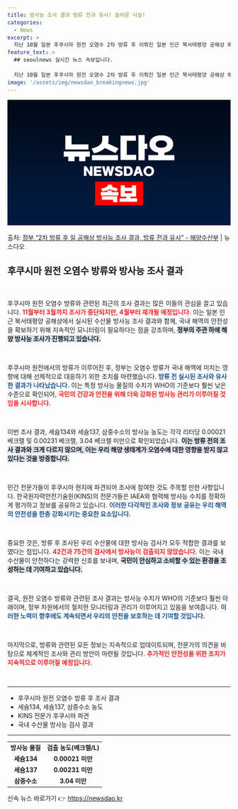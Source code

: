 ```yaml
---
title: 방사능 조사 결과 방류 전과 유사! 놀라운 사실!
categories:
  - News
excerpt: >
  지난 10월 일본 후쿠시마 원전 오염수 2차 방류 후 이뤄진 일본 인근 북서태평양 공해상 해양 방사능 조사 …
feature_text: >
  ## seoulnews 실시간 뉴스 속보입니다.

  지난 10월 일본 후쿠시마 원전 오염수 2차 방류 후 이뤄진 일본 인근 북서태평양 공해상 해양 방사능 조사 …
image: '/assets/img/newsdao_breakingnews.jpg'
---
```


![뉴스다오 속보](/assets/img/newsdao_breakingnews.jpg)

<p>출처: <a href="https://newsdao.kr/2684" rel="dofollow">정부 “2차 방류 후 일 공해상 방사능 조사 결과, 방류 전과 유사” - 해양수산부</a> | 뉴스다오</p>

<h2 data-ke-size="size26">후쿠시마 원전 오염수 방류와 방사능 조사 결과</h2>
<p data-ke-size="size16">&nbsp;</p>

후쿠시마 원전 오염수 방류와 관련된 최근의 조사 결과는 많은 이들의 관심을 끌고 있습니다. <b><span style="color: #ee2323;">11월부터 3월까지 조사가 중단되지만, 4월부터 재개될 예정입니다.</span></b> 이는 일본 인근 북서태평양 공해상에서 실시된 수산물 방사능 조사 결과와 함께, 국내 해역의 안전성을 확보하기 위해 지속적인 모니터링이 필요하다는 점을 강조하며, <b><span style="background-color: #21538527;">정부의 주관 하에 해양 방사능 조사가 진행되고 있습니다.</span></b>

<p data-ke-size="size16">&nbsp;</p>

후쿠시마 원전에서의 방류가 이루어진 후, 정부는 오염수 방류가 국내 해역에 미치는 영향에 대해 선제적으로 대응하기 위한 조치를 마련했습니다. <b><span style="color: #1a5490;">방류 전 실시된 조사와 유사한 결과가 나타났습니다.</span></b> 이는 특정 방사능 물질의 수치가 WHO의 기준보다 훨씬 낮은 수준으로 확인되어, <b><span style="color: #ee2323;">국민의 건강과 안전을 위해 더욱 강화된 방사능 관리가 이루어질 것임을 시사합니다.</span></b> 

<p data-ke-size="size16">&nbsp;</p>

이번 조사 결과, 세슘134와 세슘137, 삼중수소의 방사능 농도는 각각 리터당 0.00021 베크렐 및 0.00231 베크렐, 3.04 베크렐 미만으로 확인되었습니다. <b><span style="background-color: #21538527;">이는 방류 전의 조사 결과와 크게 다르지 않으며, 이는 우리 해양 생태계가 오염수에 대한 영향을 받지 않고 있다는 것을 방증합니다.</span></b> 

<p data-ke-size="size16">&nbsp;</p>

민간 전문가들이 후쿠시마 현지에 파견되어 조사에 참여한 것도 주목할 만한 사항입니다. 한국원자력안전기술원(KINS)의 전문가들은 IAEA와 협력해 방사능 수치를 정확하게 평가하고 정보를 공유하고 있습니다. <b><span style="color: #1a5490;">이러한 다각적인 조사와 정보 공유는 우리 해역의 안전성을 한층 강화시키는 중요한 요소입니다.</span></b> 

<p data-ke-size="size16">&nbsp;</p>

중요한 것은, 방류 후 조사된 우리 수산물에 대한 방사능 검사가 모두 적합한 결과를 보였다는 점입니다. <b><span style="color: #ee2323;">42건과 75건의 검사에서 방사능이 검출되지 않았습니다.</span></b> 이는 국내 수산물이 안전하다는 강력한 신호를 보내며, <b><span style="background-color: #21538527;">국민이 안심하고 소비할 수 있는 환경을 조성하는 데 기여하고 있습니다.</span></b>

<p data-ke-size="size16">&nbsp;</p>

결국, 원전 오염수 방류와 관련된 조사 결과는 방사능 수치가 WHO의 기준보다 훨씬 아래이며, 정부 차원에서의 철저한 모니터링과 관리가 이루어지고 있음을 보여줍니다. <b><span style="color: #1a5490;">이러한 노력이 향후에도 계속되면서 우리의 안전을 보호하는 데 기여할 것입니다.</span></b> 

<p data-ke-size="size16">&nbsp;</p>

마지막으로, 방류와 관련된 모든 정보는 지속적으로 업데이트되며, 전문가의 의견을 바탕으로 체계적인 조사와 관리 방안이 마련될 것입니다. <b><span style="color: #ee2323;">추가적인 안전성을 위한 조치가 지속적으로 이루어질 예정입니다.</span></b> 

<p data-ke-size="size16">&nbsp;</p>

<hr>

<ul>
    <li>후쿠시마 원전 오염수 방류 후 조사 결과</li>
    <li>세슘134, 세슘137, 삼중수소 농도</li>
    <li>KINS 전문가 후쿠시마 파견</li>
    <li>국내 수산물 방사능 검사 결과</li>
</ul>

<hr>

<table>
    <tr>
        <td style="text-align: center; height: 17px;"><b>방사능 물질</b></td>
        <td style="text-align: center; height: 17px;"><b>검출 농도(베크렐/L)</b></td>
    </tr>
    <tr>
        <td style="text-align: center; height: 17px;"><b>세슘134</b></td>
        <td style="text-align: center; height: 17px;"><b>0.00021 미만</b></td>
    </tr>
    <tr>
        <td style="text-align: center; height: 17px;"><b>세슘137</b></td>
        <td style="text-align: center; height: 17px;"><b>0.00231 미만</b></td>
    </tr>
    <tr>
        <td style="text-align: center; height: 17px;"><b>삼중수소</b></td>
        <td style="text-align: center; height: 17px;"><b>3.04 미만</b></td>
    </tr>
</table>

<p data-ke-size="size16"></p> 

신속 뉴스 바로가기 👉 <a href="https://newsdao.kr" rel="dofollow">https://newsdao.kr</a>


